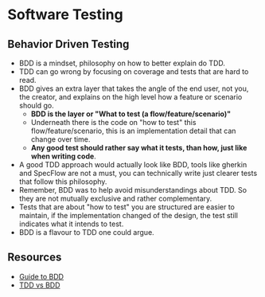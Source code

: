 # Software Testing

## Behavior Driven Testing

* BDD is a mindset, philosophy on how to better explain do TDD.
* TDD can go wrong by focusing on coverage and tests that are hard to read.
* BDD gives an extra layer that takes the angle of the end user, not you, the creator, and explains on the high level how a feature or scenario should go.
    * **BDD is the layer or "What to test (a flow/feature/scenario)"**
    * Underneath there is the code on "how to test" this flow/feature/scenario, this is an implementation detail that can change over time.
    * **Any good test should rather say what it tests, than how, just like when writing code**.
* A good TDD approach would actually look like BDD, tools like gherkin and SpecFlow are not a must, you can technically write just clearer tests that follow this philosophy.
* Remember, BDD was to help avoid misunderstandings about TDD. So they are not mutually exclusive and rather complementary.
* Tests that are about "how to test" you are structured are easier to maintain, if the implementation changed of the design, the test still indicates what it intends to test.
* BDD is a flavour to TDD one could argue.

## Resources

* [Guide to BDD](https://youtu.be/gXh0iUt4TXA?si=RBTym3p1--dGUG6i)
* [TDD vs BDD](https://youtu.be/Bq_oz7nCNUA?si=IKeSQgOEhMQXGJT8)